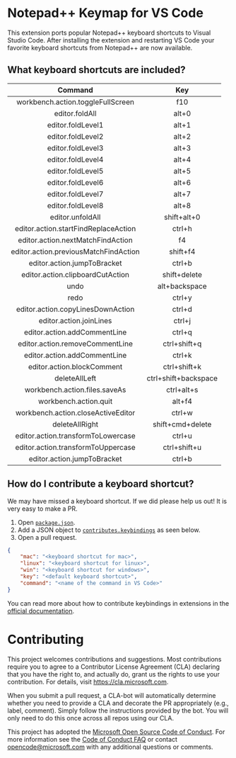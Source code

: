 # Notepad++ Keymap for VS Code

This extension ports popular Notepad++ keyboard shortcuts to Visual Studio Code. After installing the extension and restarting VS Code your favorite keyboard shortcuts from Notepad++ are now available. 

## What keyboard shortcuts are included?

| Command | Key |
| :---------: | :---------: |
| workbench.action.toggleFullScreen | f10 
| editor.foldAll | alt+0 
| editor.foldLevel1 | alt+1 
| editor.foldLevel2 | alt+2 
| editor.foldLevel3 | alt+3 
| editor.foldLevel4 | alt+4 
| editor.foldLevel5 | alt+5 
| editor.foldLevel6 | alt+6 
| editor.foldLevel7 | alt+7 
| editor.foldLevel8 | alt+8 
| editor.unfoldAll | shift+alt+0 
| editor.action.startFindReplaceAction | ctrl+h 
| editor.action.nextMatchFindAction | f4 
| editor.action.previousMatchFindAction | shift+f4 
| editor.action.jumpToBracket | ctrl+b 
| editor.action.clipboardCutAction | shift+delete 
| undo | alt+backspace 
| redo | ctrl+y 
| editor.action.copyLinesDownAction | ctrl+d 
| editor.action.joinLines | ctrl+j 
| editor.action.addCommentLine | ctrl+q 
| editor.action.removeCommentLine | ctrl+shift+q 
| editor.action.addCommentLine | ctrl+k 
| editor.action.blockComment | ctrl+shift+k 
| deleteAllLeft | ctrl+shift+backspace 
| workbench.action.files.saveAs | ctrl+alt+s 
| workbench.action.quit | alt+f4 
| workbench.action.closeActiveEditor | ctrl+w 
| deleteAllRight | shift+cmd+delete 
| editor.action.transformToLowercase | ctrl+u 
| editor.action.transformToUppercase | ctrl+shift+u 
| editor.action.jumpToBracket | ctrl+b 


## How do I contribute a keyboard shortcut?

We may have missed a keyboard shortcut. If we did please help us out! It is very easy to make a PR. 

1. Open [`package.json`](https://github.com/Microsoft/vscode-notepadplusplus-keybindings/blob/master/package.json). 
2. Add a JSON object to [`contributes.keybindings`](https://github.com/Microsoft/vscode-notepadplusplus-keybindings/blob/master/package.json#L16) as seen below. 
3. Open a pull request. 

```json
{
    "mac": "<keyboard shortcut for mac>",
    "linux": "<keyboard shortcut for linux>",
    "win": "<keyboard shortcut for windows>",
    "key": "<default keyboard shortcut>",
    "command": "<name of the command in VS Code>"
}
```

You can read more about how to contribute keybindings in extensions in the [official documentation](http://code.visualstudio.com/docs/extensionAPI/extension-points#_contributeskeybindings). 

# Contributing

This project welcomes contributions and suggestions.  Most contributions require you to agree to a
Contributor License Agreement (CLA) declaring that you have the right to, and actually do, grant us
the rights to use your contribution. For details, visit https://cla.microsoft.com.

When you submit a pull request, a CLA-bot will automatically determine whether you need to provide
a CLA and decorate the PR appropriately (e.g., label, comment). Simply follow the instructions
provided by the bot. You will only need to do this once across all repos using our CLA.

This project has adopted the [Microsoft Open Source Code of Conduct](https://opensource.microsoft.com/codeofconduct/).
For more information see the [Code of Conduct FAQ](https://opensource.microsoft.com/codeofconduct/faq/) or
contact [opencode@microsoft.com](mailto:opencode@microsoft.com) with any additional questions or comments.
